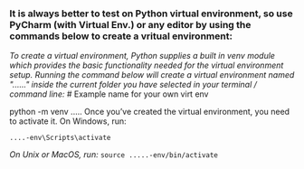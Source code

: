 
### It is always better to test on Python virtual environment, so use PyCharm (with Virtual Env.) or any editor by using the commands below to create a vritual environment:

*To create a virtual environment, Python supplies a built in venv module which provides the basic functionality needed for the virtual environment setup.*
_Running the command below will create a virtual environment named "......" inside the current folder you have selected in your terminal / command line:_ # Example name for your own virt env

python -m venv .....
Once you’ve created the virtual environment, you need to activate it. On Windows, run:

`....-env\Scripts\activate`

*On Unix or MacOS, run:*
`source .....-env/bin/activate`
